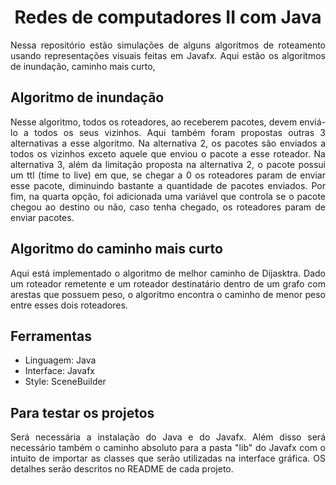 <div align="center">
  <h1 align="center">Redes de computadores II com Java</h1>
</div>

<div align="justify">
Nessa repositório estão simulações de alguns algoritmos de roteamento usando representações visuais feitas em Javafx. Aqui estão os algoritmos de inundação, caminho mais curto, 
</div>

## Algoritmo de inundação
<div align="justify">
Nesse algoritmo, todos os roteadores, ao receberem pacotes, devem enviá-lo a todos os seus vizinhos. Aqui também foram propostas outras 3 alternativas a esse algoritmo. Na alternativa 2, os pacotes são enviados a todos os vizinhos exceto aquele que enviou o pacote a esse roteador. Na alternativa 3, além da limitação proposta na alternativa 2, o pacote possui um ttl (time to live) em que, se chegar a 0 os roteadores param de enviar esse pacote, diminuindo bastante a quantidade de pacotes enviados. Por fim, na quarta opção, foi adicionada uma variável que controla se o pacote chegou ao destino ou não, caso tenha chegado, os roteadores param de enviar pacotes.
</div>
<img></img>

## Algoritmo do caminho mais curto
<div align="justify">
Aqui está implementado o algoritmo de melhor caminho de Dijasktra. Dado um roteador remetente e um roteador destinatário dentro de um grafo com arestas que possuem peso, o algoritmo encontra o caminho de menor peso entre esses dois roteadores.
</div>
<img></img>

## Ferramentas
- Linguagem: Java
- Interface: Javafx
- Style: SceneBuilder

## Para testar os projetos
<div align="justify">
Será necessária a instalação do Java e do Javafx. Além disso será necessário também o caminho absoluto para a pasta "lib" do Javafx com o intuito de importar as classes que serão utilizadas na interface gráfica. OS detalhes serão descritos no README de cada projeto.
</div>
